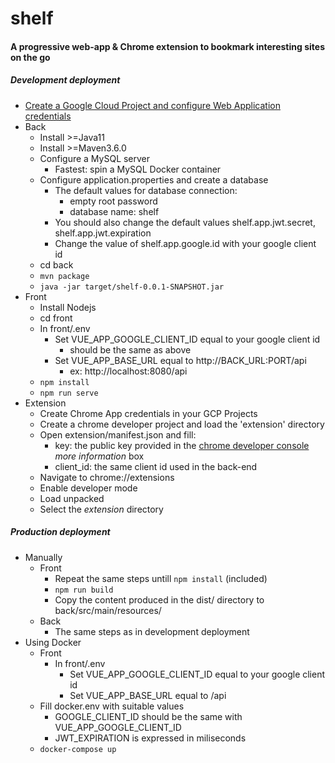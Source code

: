 # shelf
#### A progressive web-app & Chrome extension to bookmark interesting sites on the go

##### Development deployment
* [Create a Google Cloud Project and configure Web Application credentials](https://support.google.com/cloud/answer/6158849?hl=en)
* Back
    * Install >=Java11
    * Install >=Maven3.6.0
    * Configure a MySQL server
        * Fastest: spin a MySQL Docker container
    * Configure application.properties and create a database
        * The default values for database connection:
            * empty root password
            * database name: shelf
        * You should also change the default values shelf.app.jwt.secret, shelf.app.jwt.expiration
        * Change the value of shelf.app.google.id with your google client id
    * cd back
    * ```mvn package```
    * ```java -jar target/shelf-0.0.1-SNAPSHOT.jar```
* Front
    * Install Nodejs
    * cd front
    * In front/.env
      * Set VUE_APP_GOOGLE_CLIENT_ID equal to your google client id 
        * should be the same as above
      * Set VUE_APP_BASE_URL equal to http://BACK_URL:PORT/api
        * ex: http://localhost:8080/api
    * ```npm install```
    * ```npm run serve```
* Extension
    * Create Chrome App credentials in your GCP Projects
    * Create a chrome developer project and load the 'extension' directory
    * Open extension/manifest.json and fill:
        * key: the public key provided in the [chrome developer console](https://chrome.google.com/webstore/developer/dashboard) *more information* box
        * client_id: the same client id used in the back-end
    * Navigate to chrome://extensions
    * Enable developer mode
    * Load unpacked
    * Select the *extension* directory

##### Production deployment
* Manually
  * Front
      * Repeat the same steps untill ```npm install``` (included)
      * ```npm run build```
      * Copy the content produced in the dist/ directory to back/src/main/resources/
  * Back
      * The same steps as in development deployment
* Using Docker
  * Front
    * In front/.env
      * Set VUE_APP_GOOGLE_CLIENT_ID equal to your google client id
      * Set VUE_APP_BASE_URL equal to /api
  * Fill docker.env with suitable values
    * GOOGLE_CLIENT_ID should be the same with VUE_APP_GOOGLE_CLIENT_ID
    * JWT_EXPIRATION is expressed in miliseconds
  * ```docker-compose up```
